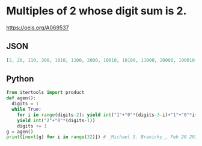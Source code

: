 # Multiples of 2 whose digit sum is 2\.
https://oeis.org/A069537
## JSON
```JSON
[2, 20, 110, 200, 1010, 1100, 2000, 10010, 10100, 11000, 20000, 100010, 100100, 101000, 110000, 200000, 1000010, 1000100, 1001000, 1010000, 1100000, 2000000, 10000010, 10000100, 10001000, 10010000, 10100000, 11000000, 20000000, 100000010, 100000100, 100001000]
```
## Python
```Python
from itertools import product
def agen():
  digits = 1
  while True:
    for i in range(digits-2): yield int("1"+"0"*(digits-3-i)+"1"+"0"*i+"0")
    yield int("2"+"0"*(digits-1))
    digits += 1
g = agen()
print([next(g) for i in range(32)]) # _Michael S. Branicky_, Feb 20 2021
```
